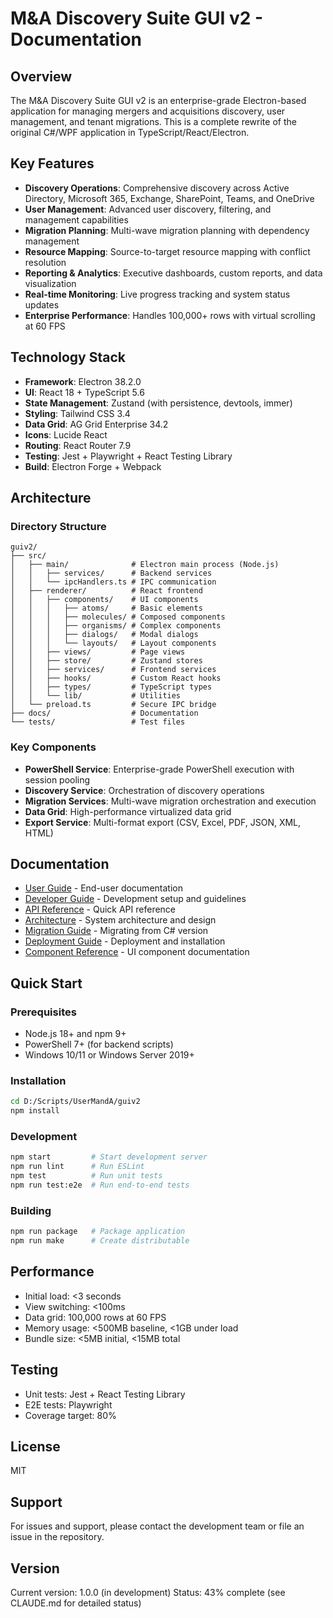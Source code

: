 # M&A Discovery Suite GUI v2 - Documentation

## Overview

The M&A Discovery Suite GUI v2 is an enterprise-grade Electron-based application for managing mergers and acquisitions discovery, user management, and tenant migrations. This is a complete rewrite of the original C#/WPF application in TypeScript/React/Electron.

## Key Features

- **Discovery Operations**: Comprehensive discovery across Active Directory, Microsoft 365, Exchange, SharePoint, Teams, and OneDrive
- **User Management**: Advanced user discovery, filtering, and management capabilities
- **Migration Planning**: Multi-wave migration planning with dependency management
- **Resource Mapping**: Source-to-target resource mapping with conflict resolution
- **Reporting & Analytics**: Executive dashboards, custom reports, and data visualization
- **Real-time Monitoring**: Live progress tracking and system status updates
- **Enterprise Performance**: Handles 100,000+ rows with virtual scrolling at 60 FPS

## Technology Stack

- **Framework**: Electron 38.2.0
- **UI**: React 18 + TypeScript 5.6
- **State Management**: Zustand (with persistence, devtools, immer)
- **Styling**: Tailwind CSS 3.4
- **Data Grid**: AG Grid Enterprise 34.2
- **Icons**: Lucide React
- **Routing**: React Router 7.9
- **Testing**: Jest + Playwright + React Testing Library
- **Build**: Electron Forge + Webpack

## Architecture

### Directory Structure

```
guiv2/
├── src/
│   ├── main/              # Electron main process (Node.js)
│   │   ├── services/      # Backend services
│   │   └── ipcHandlers.ts # IPC communication
│   ├── renderer/          # React frontend
│   │   ├── components/    # UI components
│   │   │   ├── atoms/     # Basic elements
│   │   │   ├── molecules/ # Composed components
│   │   │   ├── organisms/ # Complex components
│   │   │   ├── dialogs/   # Modal dialogs
│   │   │   └── layouts/   # Layout components
│   │   ├── views/         # Page views
│   │   ├── store/         # Zustand stores
│   │   ├── services/      # Frontend services
│   │   ├── hooks/         # Custom React hooks
│   │   ├── types/         # TypeScript types
│   │   └── lib/           # Utilities
│   └── preload.ts         # Secure IPC bridge
├── docs/                  # Documentation
└── tests/                 # Test files
```

### Key Components

- **PowerShell Service**: Enterprise-grade PowerShell execution with session pooling
- **Discovery Service**: Orchestration of discovery operations
- **Migration Services**: Multi-wave migration orchestration and execution
- **Data Grid**: High-performance virtualized data grid
- **Export Service**: Multi-format export (CSV, Excel, PDF, JSON, XML, HTML)

## Documentation

- [User Guide](USER_GUIDE.md) - End-user documentation
- [Developer Guide](DEVELOPER_GUIDE.md) - Development setup and guidelines
- [API Reference](API_REFERENCE.md) - Quick API reference
- [Architecture](ARCHITECTURE.md) - System architecture and design
- [Migration Guide](MIGRATION_GUIDE.md) - Migrating from C# version
- [Deployment Guide](DEPLOYMENT.md) - Deployment and installation
- [Component Reference](COMPONENTS.md) - UI component documentation

## Quick Start

### Prerequisites

- Node.js 18+ and npm 9+
- PowerShell 7+ (for backend scripts)
- Windows 10/11 or Windows Server 2019+

### Installation

```bash
cd D:/Scripts/UserMandA/guiv2
npm install
```

### Development

```bash
npm start         # Start development server
npm run lint      # Run ESLint
npm test          # Run unit tests
npm run test:e2e  # Run end-to-end tests
```

### Building

```bash
npm run package   # Package application
npm run make      # Create distributable
```

## Performance

- Initial load: <3 seconds
- View switching: <100ms
- Data grid: 100,000 rows at 60 FPS
- Memory usage: <500MB baseline, <1GB under load
- Bundle size: <5MB initial, <15MB total

## Testing

- Unit tests: Jest + React Testing Library
- E2E tests: Playwright
- Coverage target: 80%

## License

MIT

## Support

For issues and support, please contact the development team or file an issue in the repository.

## Version

Current version: 1.0.0 (in development)
Status: 43% complete (see CLAUDE.md for detailed status)
